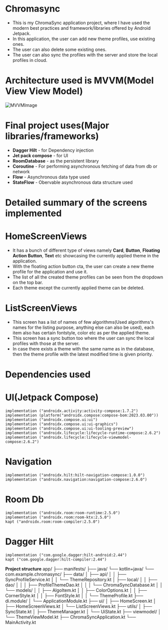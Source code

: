 # Chromasync
- This is my ChromaSync application project, where I have used the modern  best practices  and framework/libraries offered by Android Jetpack.
- In this application, the user can add new theme profiles, use existing ones.
- The user can also delete some existing ones.
- The user can also sync the profiles with the server and store the local profiles in cloud.


# Architecture used is MVVM(Model View View Model)
![MVVMImage](https://github.com/siddhant123-geek/MyNewsApplicationProjectWithJetpackComposeAndDaggerHilt/assets/82453362/439310a1-bc05-4d6f-b6e1-fcf116b81eb2)


# Final project uses(Major libraries/frameworks)
- **Dagger Hilt** - for Dependency injection
- **Jet pack compose** - for UI
- **RoomDatabase** - as the persistent library
- **Coroutine** - For performing asynchronous fetching of data from db or network
- **Flow** - Asynchronous data type used
- **StateFlow** - Obervable asynchronous data structure used


# Detailed summary of the screens implemented
# HomeScreenViews
- It has a bunch of different type of views namely **Card**, **Button**, **Floating Action Button**, **Text** etc showcasing the currently applied theme in the application.
- With the floating action button cta, the user can create a new theme profile for the application and use it.
- The list of all the created theme profiles can be seen from the dropdown on the top bar.
- Each theme except the currently applied theme can be deleted.
# ListScreenViews 
- This screen has a list of names of few algorithms(Used algorithms's names for the listing purpose, anything else can also be used), each item also has certain fontstyle, color etc as per the applied theme.
- This screen has a sync button too where the user can sync the local profiles with those at the server.
- In case there exists a theme with the same name as in the database, then the theme profile with the latest modified time is given priority.

# Dependencies used 
# UI(Jetpack Compose)
    implementation ("androidx.activity:activity-compose:1.7.2")
    implementation (platform("androidx.compose:compose-bom:2023.03.00"))
    implementation ("androidx.compose.ui:ui")
    implementation ("androidx.compose.ui:ui-graphics")
    implementation ("androidx.compose.ui:ui-tooling-preview")
    implementation ("androidx.lifecycle:lifecycle-runtime-compose:2.6.2")
    implementation ("androidx.lifecycle:lifecycle-viewmodel-compose:2.6.2")

# Navigation
    implementation ("androidx.hilt:hilt-navigation-compose:1.0.0")
    implementation ("androidx.navigation:navigation-compose:2.6.0")
    
# Room Db
    implementation ("androidx.room:room-runtime:2.5.0")
    implementation ("androidx.room:room-ktx:2.5.0")
    kapt ("androidx.room:room-compiler:2.5.0")

# Dagger Hilt
    implementation ("com.google.dagger:hilt-android:2.44")
    kapt ("com.google.dagger:hilt-compiler:2.44")
    
**Project structure**
app/
├── manifests/
├── java/
└── kotlin+java/
    └── com.example.chromasync/
        ├── data/
        │   ├── api/
        │   │   ├── SyncProfileService.kt
        │   │   └── ThemeRepository.kt
        │   ├── local/
        │   │   ├── dao/
        │   │   │   ├── ProfileThemeDao.kt
        │   │   │   └── ChromaSyncDatabase.kt
        │   │   └── models/
        │   │       ├── AlgoItem.kt
        │   │       ├── ColorOptions.kt
        │   │       ├── CornerStyle.kt
        │   │       ├── FontStyle.kt
        │   │       └── ThemeProfile.kt
        ├── di.module/
        │   └── ApplicationModule.kt
        ├── ui/
        │   ├── HomeScreen.kt
        │   ├── HomeScreenViews.kt
        │   └── ListScreenViews.kt
        ├── utils/
        │   ├── SyncState.kt
        │   ├── ThemeManager.kt
        │   └── UiState.kt
        ├── viewmodel/
        │   └── ThemeViewModel.kt
        ├── ChromaSyncApplication.kt
        └── MainActivity.kt
